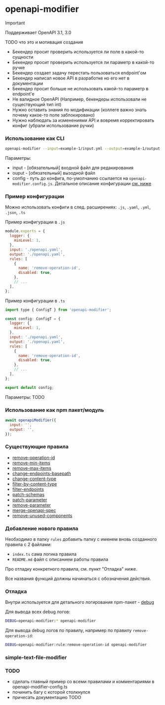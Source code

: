 # openapi-modifier

> [!IMPORTANT]  
> Поддерживает OpenAPI 3.1, 3.0

TODO что это и мотивация создания

- Бекендер просит проверить используется ли поле в какой-то сущности
- Бекендер просит проверить используется ли параметр в какой-то ручке
- Бекендер создает задачу перестать пользоваться endpoint'ом
- Бекендер написал новое API в разработке но его нет в документации
- Бекендер просит больше не использовать какой-то параметр в endpoint'е
- Не валидное OpenAPI (Например, бекендеры использовали не существующий тип int)
- Нужно оставить знания по модификации (коллеге важно знать почему какое-то поле заблокировано)
- Нужно наблюдать за изменениями API и вовремя корректировать конфиг (убрали использование ручки)

### Использование как CLI

```bash
openapi-modifier --input=example-1/input.yml --output=example-1/output.yml --config=example-1/openapi-modifier.config.js
```

Параметры:
- input - [обязательный] входной файл для редакирования
- ouput - [обязательный] вызодной файл
- config - путь до конфига, по-умолчанию ссылается на `openapi-modifier.config.js`. Детальное описание конфигурации [см. ниже](#TODO)

### Пример конфигурации

Можно использовать конфиги в след. расширениях: `.js`, `.yaml`, `.yml`, `.json`, `.ts`

Пример конфигурации в `.js`

```js
module.exports = {
  logger: {
    minLevel: 1,
  },
  input: './openapi.yaml',
  output: './openapi.yaml',
  rules: [
    {
      name: 'remove-operation-id',
      disabled: true,
    },
    // ...
  ],
};
```

Пример конфигурации в `.ts`

```js
import type { ConfigT } from 'openapi-modifier';

const config: ConfigT = {
  logger: {
    minLevel: 1,
  },
  input: './openapi.yaml',
  output: './openapi.yaml',
  rules: [
    {
      name: 'remove-operation-id',
      disabled: true,
    },
    // ...
  ],
};

export default config;
```

Параметры:
TODO

### Использование как npm пакет/модуль

```js
await openapiModifier({
  input: '',
  output: '',
});
```

### Существующие правила

- [remove-operation-id][1]
- [remove-min-items][2]
- [remove-max-items][3]
- [change-endpoints-basepath][4]
- [change-content-type][5]
- [filter-by-content-type][6]
- [filter-endpoints][7]
- [patch-schemas][8]
- [patch-parameter][9]
- [remove-parameter][10]
- [merge-openapi-spec][11]
- [remove-unused-components][12]

[1]: ./src/rules/remove-operation-id/README.md
[2]: ./src/rules/remove-min-items/README.md
[3]: ./src/rules/remove-max-items/README.md
[4]: ./src/rules/change-endpoints-basepath/README.md
[5]: ./src/rules/change-content-type/README.md
[6]: ./src/rules/filter-by-content-type/README.md
[7]: ./src/rules/filter-endpoints/README.md
[8]: ./src/rules/patch-schemas/README.md
[9]: ./src/rules/patch-parameter/README.md
[10]: ./src/rules/remove-parameter/README.md
[11]: ./src/rules/merge-openapi-spec/README.md
[12]: ./src/rules/remove-unused-components/README.md

### Добавление нового правила

Необходимо в папку `rules` добавить папку с именем вновь созданного правила с 2 файлами:

- `index.ts` сама логика правила
- `README.md` файл с описанием работы правила

Про отладку конкретного правила, см. пункт "Отладка" ниже.

Все названия функций должны начинаться с обозначения действия.

### Отладка

Внутри используется для детального логирования npm-пакет - [debug](https://www.npmjs.com/package/debug)

Для вывода всех debug логов:

```bash
DEBUG=openapi-modifier:* openapi-modifier
```

Для вывода debug логов по правилу, например по правилу `remove-operation-id`:

```bash
DEBUG=openapi-modifier:rule:remove-operation-id openapi-modifier
```

### simple-text-file-modifier

### TODO

- сделать главный пример со всеми правилами и комментариями в openapi-modifier-config.ts
- починить багу с которой столкнулся
- причесать документацию TODO